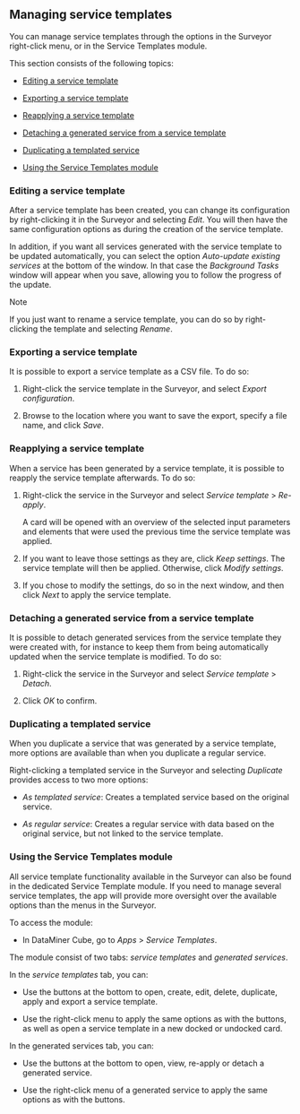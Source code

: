 ## Managing service templates

You can manage service templates through the options in the Surveyor right-click menu, or in the Service Templates module.

This section consists of the following topics:

- [Editing a service template](#editing-a-service-template)

- [Exporting a service template](#exporting-a-service-template)

- [Reapplying a service template](#reapplying-a-service-template)

- [Detaching a generated service from a service template](#detaching-a-generated-service-from-a-service-template)

- [Duplicating a templated service](#duplicating-a-templated-service)

- [Using the Service Templates module](#using-the-service-templates-module)

### Editing a service template

After a service template has been created, you can change its configuration by right-clicking it in the Surveyor and selecting *Edit*. You will then have the same configuration options as during the creation of the service template.

In addition, if you want all services generated with the service template to be updated automatically, you can select the option *Auto-update existing services* at the bottom of the window. In that case the *Background Tasks* window will appear when you save, allowing you to follow the progress of the update.

> [!NOTE]
> If you just want to rename a service template, you can do so by right-clicking the template and selecting *Rename*.

### Exporting a service template

It is possible to export a service template as a CSV file. To do so:

1. Right-click the service template in the Surveyor, and select *Export configuration*.

2. Browse to the location where you want to save the export, specify a file name, and click *Save*.

### Reapplying a service template

When a service has been generated by a service template, it is possible to reapply the service template afterwards. To do so:

1. Right-click the service in the Surveyor and select *Service template* > *Re-apply*.

    A card will be opened with an overview of the selected input parameters and elements that were used the previous time the service template was applied.

2. If you want to leave those settings as they are, click *Keep settings*. The service template will then be applied. Otherwise, click *Modify settings*.

3. If you chose to modify the settings, do so in the next window, and then click *Next* to apply the service template.

### Detaching a generated service from a service template

It is possible to detach generated services from the service template they were created with, for instance to keep them from being automatically updated when the service template is modified. To do so:

1. Right-click the service in the Surveyor and select *Service template* > *Detach*.

2. Click *OK* to confirm.

### Duplicating a templated service

When you duplicate a service that was generated by a service template, more options are available than when you duplicate a regular service.

Right-clicking a templated service in the Surveyor and selecting *Duplicate* provides access to two more options:

- *As templated service*: Creates a templated service based on the original service.

- *As regular service*: Creates a regular service with data based on the original service, but not linked to the service template.

### Using the Service Templates module

All service template functionality available in the Surveyor can also be found in the dedicated Service Template module. If you need to manage several service templates, the app will provide more oversight over the available options than the menus in the Surveyor.

To access the module:

- In DataMiner Cube, go to *Apps* > *Service Templates*.

The module consist of two tabs: *service templates* and *generated services*.

In the *service templates* tab, you can:

- Use the buttons at the bottom to open, create, edit, delete, duplicate, apply and export a service template.

- Use the right-click menu to apply the same options as with the buttons, as well as open a service template in a new docked or undocked card.

In the generated services tab, you can:

- Use the buttons at the bottom to open, view, re-apply or detach a generated service.

- Use the right-click menu of a generated service to apply the same options as with the buttons.


